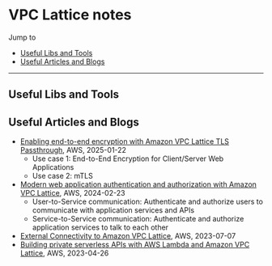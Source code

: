 # VPC Lattice notes

Jump to
- [Useful Libs and Tools](#useful-libs-and-tools)
- [Useful Articles and Blogs](#useful-articles-and-blogs)

---
## Useful Libs and Tools


## Useful Articles and Blogs

- [Enabling end-to-end encryption with Amazon VPC Lattice TLS Passthrough](https://aws.amazon.com/blogs/networking-and-content-delivery/enabling-end-to-end-encryption-with-amazon-vpc-lattice-tls-passthrough/), AWS, 2025-01-22
    - Use case 1: End-to-End Encryption for Client/Server Web Applications
    - Use case 2: mTLS 
- [Modern web application authentication and authorization with Amazon VPC Lattice](https://aws.amazon.com/blogs/security/modern-web-application-authentication-and-authorization-with-amazon-vpc-lattice/), AWS, 2024-02-23
    - User-to-Service communication: Authenticate and authorize users to communicate with application services and APIs
    - Service-to-Service communication: Authenticate and authorize application services to talk to each other
- [External Connectivity to Amazon VPC Lattice](https://aws.amazon.com/blogs/networking-and-content-delivery/external-connectivity-to-amazon-vpc-lattice/), AWS, 2023-07-07
- [Building private serverless APIs with AWS Lambda and Amazon VPC Lattice](https://aws.amazon.com/blogs/compute/building-private-serverless-apis-with-aws-lambda-and-amazon-vpc-lattice/), AWS, 2023-04-26
